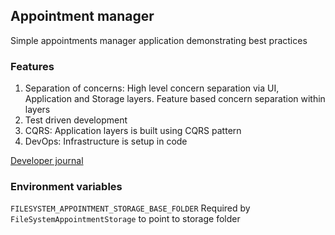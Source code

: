 ## Appointment manager

Simple appointments manager application demonstrating best practices

### Features

 1. Separation of concerns: High level concern separation via UI, Application and Storage layers. Feature based concern separation within layers
 2. Test driven development
 3. CQRS: Application layers is built using CQRS pattern
 4. DevOps: Infrastructure is setup in code  

[Developer journal](/docs/developer_journal.pdf)

### Environment variables
`FILESYSTEM_APPOINTMENT_STORAGE_BASE_FOLDER` Required by `FileSystemAppointmentStorage` to point to storage folder  
